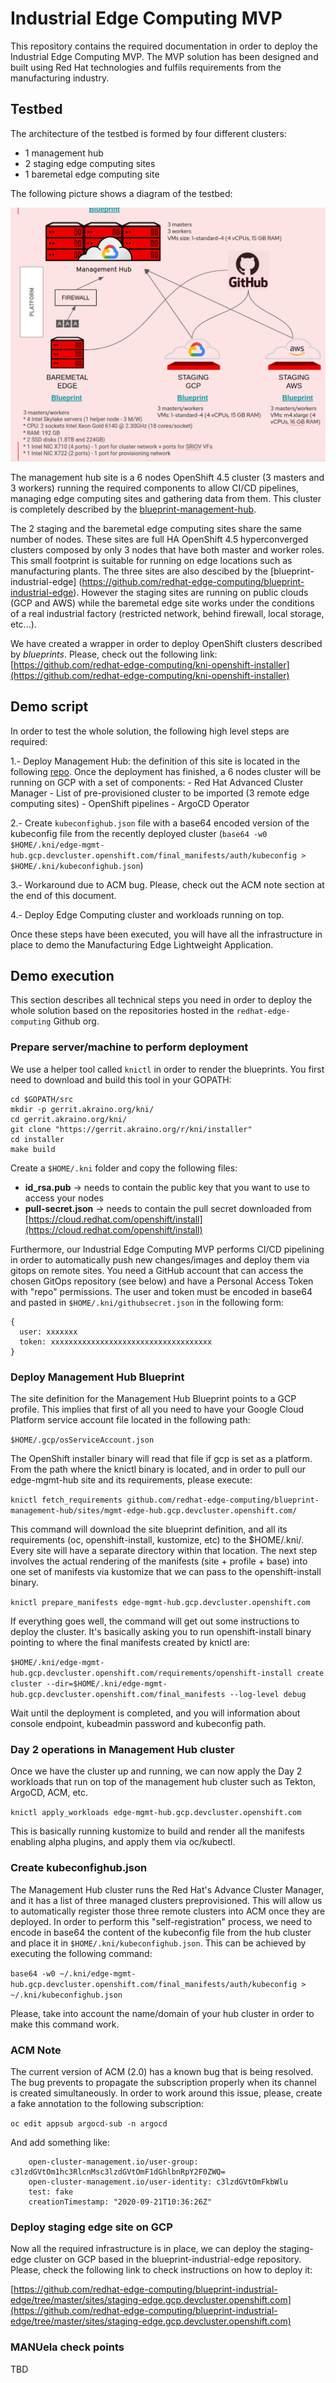 # Industrial Edge Computing MVP

This repository contains the required documentation in order to deploy the Industrial Edge Computing MVP. The MVP solution has been designed and built using Red Hat technologies and fulfils requirements from the manufacturing industry.

## Testbed

The architecture of the testbed is formed by four different clusters:

- 1 management hub
- 2 staging edge computing sites
- 1 baremetal edge computing site

The following picture shows a diagram of the testbed:

![alt text](images/testbed.png "Industrial MVP Testbed")

The management hub site is a 6 nodes OpenShift 4.5 cluster (3 masters and 3 workers) running the required components to allow CI/CD pipelines, managing edge computing sites and gathering data from them. This cluster is completely described by the [blueprint-management-hub](https://github.com/redhat-edge-computing/blueprint-management-hub). 

The 2 staging and the baremetal edge computing sites share the same number of nodes. These sites are full HA OpenShift 4.5 hyperconverged clusters composed by only 3 nodes that have both master and worker roles. This small footprint is suitable for running on edge locations such as manufacturing plants. The three sites are also descibed by the [blueprint-industrial-edge] (https://github.com/redhat-edge-computing/blueprint-industrial-edge). However the staging sites are running on public clouds (GCP and AWS) while the baremetal edge site works under the conditions of a real industrial factory (restricted network, behind firewall, local storage, etc...).

We have created a wrapper in order to deploy OpenShift clusters described by _blueprints_. Please, check out the following link: [https://github.com/redhat-edge-computing/kni-openshift-installer](https://github.com/redhat-edge-computing/kni-openshift-installer)

## Demo script

In order to test the whole solution, the following high level steps are required:

  1.- Deploy Management Hub: the definition of this site is located in the following [repo](https://github.com/redhat-edge-computing/blueprint-management-hub/tree/master/sites/edge-mgmt-hub.gcp.devcluster.openshift.com).
      Once the deployment has finished, a 6 nodes cluster will be running on GCP with a set of components:
      - Red Hat Advanced Cluster Manager
      - List of pre-provisioned cluster to be imported (3 remote edge computing sites)
      - OpenShift pipelines
      - ArgoCD Operator

  2.- Create `kubeconfighub.json` file with a base64 encoded version of the kubeconfig file from the recently deployed cluster (`base64 -w0 $HOME/.kni/edge-mgmt-hub.gcp.devcluster.openshift.com/final_manifests/auth/kubeconfig > $HOME/.kni/kubeconfighub.json`)

  3.- Workaround due to ACM bug. Please, check out the ACM note section at the end of this document. 

  4.- Deploy Edge Computing cluster and workloads running on top.

Once these steps have been executed, you will have all the infrastructure in place to demo the Manufacturing Edge Lightweight Application.


## Demo execution

This section describes all technical steps you need in order to deploy the whole solution based on the repositories hosted in the `redhat-edge-computing` Github org.

### Prepare server/machine to perform deployment

We use a helper tool called `knictl` in order to render the blueprints. You first need to download and build this tool in your GOPATH:

```
cd $GOPATH/src
mkdir -p gerrit.akraino.org/kni/
cd gerrit.akraino.org/kni/
git clone "https://gerrit.akraino.org/r/kni/installer"
cd installer
make build
```

Create a `$HOME/.kni` folder and copy the following files:

+ **id_rsa.pub** → needs to contain the public key that you want to use to access your nodes
+ **pull-secret.json** → needs to contain the pull secret downloaded from [https://cloud.redhat.com/openshift/install](https://cloud.redhat.com/openshift/install)

Furthermore, our Industrial Edge Computing MVP performs CI/CD pipelining in order to automatically push new changes/images and deploy them via gitops on remote sites. You need a GitHub account that can access the chosen GitOps repository (see below) and have a Personal Access Token with "repo" permissions. The user and token must be encoded in base64 and pasted in `$HOME/.kni/githubsecret.json` in the following form:

```
{
  user: xxxxxxx
  token: xxxxxxxxxxxxxxxxxxxxxxxxxxxxxxxxxxxx
}
```

### Deploy Management Hub Blueprint

The site definition for the Management Hub Blueprint points to a GCP profile. This implies that first of all you need to have your Google Cloud Platform service account file located in the following path:

`$HOME/.gcp/osServiceAccount.json`

The OpenShift installer binary will read that file if gcp is set as a platform. From the path where the knictl binary is located, and in order to pull our edge-mgmt-hub site and its requirements, please execute:

`knictl fetch_requirements github.com/redhat-edge-computing/blueprint-management-hub/sites/mgmt-edge-hub.gcp.devcluster.openshift.com/`

This command will download the site blueprint definition, and all its requirements (oc, openshift-install, kustomize, etc) to the $HOME/.kni/. Every site will have a separate directory within that location. The next step involves the actual rendering of the manifests (site + profile + base) into one set of manifests via kustomize that we can pass to the openshift-install binary.

`knictl prepare_manifests edge-mgmt-hub.gcp.devcluster.openshift.com`

If everything goes well, the command will get out some instructions to deploy the cluster. It's basically asking you to run openshift-install binary pointing to where the final manifests created by knictl are:

`$HOME/.kni/edge-mgmt-hub.gcp.devcluster.openshift.com/requirements/openshift-install create cluster --dir=$HOME/.kni/edge-mgmt-hub.gcp.devcluster.openshift.com/final_manifests --log-level debug`

Wait until the deployment is completed, and you will information about console endpoint, kubeadmin password and kubeconfig path.

### Day 2 operations in Management Hub cluster

Once we have the cluster up and running, we can now apply the Day 2 workloads that run on top of the management hub cluster such as Tekton, ArgoCD, ACM, etc.

`knictl apply_workloads edge-mgmt-hub.gcp.devcluster.openshift.com`

This is basically running kustomize to build and render all the manifests enabling alpha plugins, and apply them via oc/kubectl.


### Create kubeconfighub.json

The Management Hub cluster runs the Red Hat's Advance Cluster Manager, and it has a list of three managed clusters preprovisioned. This will allow us to automatically register those three remote clusters into ACM once they are deployed. In order to perform this "self-registration" process, we need to encode in base64 the content of the kubeconfig file from the hub cluster and place it in `$HOME/.kni/kubeconfighub.json`. This can be achieved by executing the following command:

`base64 -w0 ~/.kni/edge-mgmt-hub.gcp.devcluster.openshift.com/final_manifests/auth/kubeconfig > ~/.kni/kubeconfighub.json`

Please, take into account the name/domain of your hub cluster in order to make this command work.


### ACM Note

The current version of ACM (2.0) has a known bug that is being resolved. The bug prevents to propagate the subscription properly when its channel is created simultaneously. In order to work around this issue, please, create a fake annotation to the following subscription:

`oc edit appsub argocd-sub -n argocd`

And add something like:

```
    open-cluster-management.io/user-group: c3lzdGVtOm1hc3RlcnMsc3lzdGVtOmF1dGhlbnRpY2F0ZWQ=
    open-cluster-management.io/user-identity: c3lzdGVtOmFkbWlu
    test: fake
    creationTimestamp: "2020-09-21T10:36:26Z"

```


### Deploy staging edge site on GCP

Now all the required infrastructure is in place, we can deploy the staging-edge cluster on GCP based in the blueprint-industrial-edge repository. Please, check the following link to check instructions on how to deploy it:

[https://github.com/redhat-edge-computing/blueprint-industrial-edge/tree/master/sites/staging-edge.gcp.devcluster.openshift.com](https://github.com/redhat-edge-computing/blueprint-industrial-edge/tree/master/sites/staging-edge.gcp.devcluster.openshift.com)


### MANUela check points

TBD
